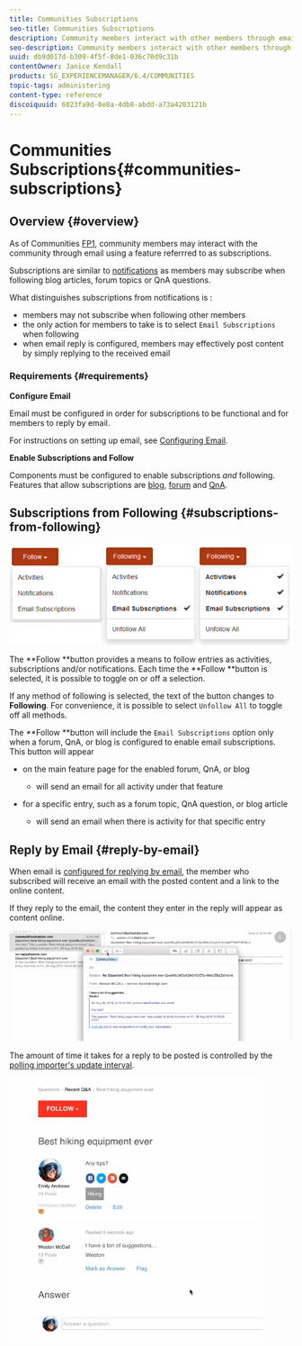 ```yaml
---
title: Communities Subscriptions
seo-title: Communities Subscriptions
description: Community members interact with other members through email 
seo-description: Community members interact with other members through email 
uuid: db9d017d-b309-4f5f-8de1-036c70d9c31b
contentOwner: Janice Kendall
products: SG_EXPERIENCEMANAGER/6.4/COMMUNITIES
topic-tags: administering
content-type: reference
discoiquuid: 6023fa9d-0e8a-4db8-abdd-a73a4203121b
---
```


# Communities Subscriptions{#communities-subscriptions}

## Overview {#overview}

As of Communities [FP1](../../communities/using/deploy-communities.md#latestfeaturepack), community members may interact with the community through email using a feature referrred to as subscriptions.

Subscriptions are similar to [notifications](../../communities/using/notifications.md) as members may subscribe when following blog articles, forum topics or QnA questions.

What distinguishes subscriptions from notifications is :

* members may not subscribe when following other members
* the only action for members to take is to select `Email Subscriptions` when following
* when email reply is configured, members may effectively post content by simply replying to the received email

### Requirements {#requirements}

**Configure Email**

Email must be configured in order for subscriptions to be functional and for members to reply by email.

For instructions on setting up email, see [Configuring Email](../../communities/using/email.md).

**Enable Subscriptions and Follow**

Components must be configured to enable subscriptions *and* following. Features that allow subscriptions are [blog](../../communities/using/blog-feature.md), [forum](../../communities/using/forum.md) and [QnA](../../communities/using/working-with-qna.md).

## Subscriptions from Following {#subscriptions-from-following}

![](assets/chlimage_1-5.png)

The **Follow **button provides a means to follow entries as activities, subscriptions and/or notifications. Each time the **Follow **button is selected, it is possible to toggle on or off a selection.

If any method of following is selected, the text of the button changes to **Following**. For convenience, it is possible to select `Unfollow All` to toggle off all methods.

The **Follow **button will include the `Email Subscriptions` option only when a forum, QnA, or blog is configured to enable email subscriptions. This button will appear

* on the main feature page for the enabled forum, QnA, or blog

    * will send an email for all activity under that feature

* for a specific entry, such as a forum topic, QnA question, or blog article

    * will send an email when there is activity for that specific entry

## Reply by Email {#reply-by-email}

When email is [configured for replying by email](../../communities/using/email.md#configure-polling-importer), the member who subscribed will receive an email with the posted content and a link to the online content.

If they reply to the email, the content they enter in the reply will appear as content online.

![](assets/chlimage_1-6.png)

The amount of time it takes for a reply to be posted is controlled by the [polling importer's update interval](../../communities/using/email.md#configure-polling-importer).

![](assets/chlimage_1-7.png)

